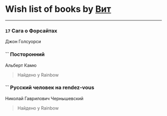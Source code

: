 # Wish list of books by [Вит](http://vk.com/id300273923)
---

### `17` Сага о Форсайтах
Джон Голсуорси

### `` Посторонний
Альберт Камю
> Найдено у Rainbow

### `` Русский человек на rendez-vous
Николай Гаврилович Чернышевский
> Найдено у Rainbow

